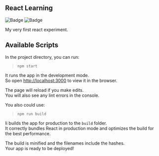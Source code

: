 React Learning
---
![Badge](https://img.shields.io/github/license/rob-ec/react-redux-learning)
![Badge](https://img.shields.io/github/last-commit/rob-ec/react-redux-learning)

My very first react experiment.

Available Scripts
---
In the project directory, you can run:

> `npm start`

It runs the app in the development mode.<br />
So open [http://localhost:3000](http://localhost:3000) to view it in the browser.

The page will reload if you make edits.<br />
You will also see any lint errors in the console.

You also could use:

> `npm run build`

Ii builds the app for production to the `build` folder.<br />
It correctly bundles React in production mode and optimizes the build for the best performance.

The build is minified and the filenames include the hashes.<br />
Your app is ready to be deployed!
